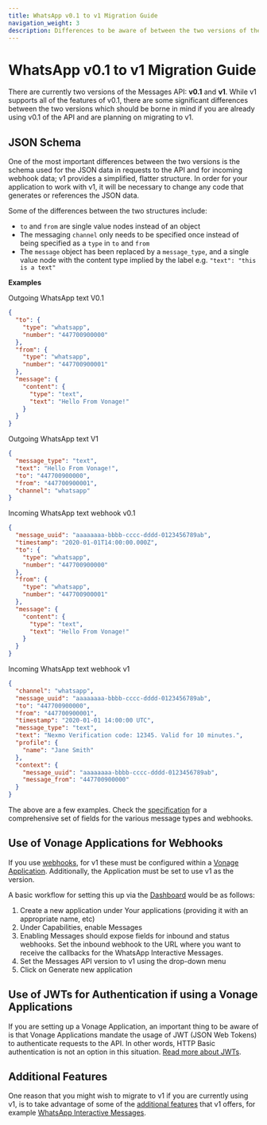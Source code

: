 ```yaml
---
title: WhatsApp v0.1 to v1 Migration Guide
navigation_weight: 3
description: Differences to be aware of between the two versions of the API if migrating to v1
---
```


# WhatsApp v0.1 to v1 Migration Guide

There are currently two versions of the Messages API: **v0.1** and **v1**. While v1 supports all of the features of v0.1, there are some significant differences between the two versions which should be borne in mind if you are already using v0.1 of the API and are planning on migrating to v1.

## JSON Schema

One of the most important differences between the two versions is the schema used for the JSON data in requests to the API and for incoming webhook data; v1 provides a simplified, flatter structure. In order for your application to work with v1, it will be necessary to change any code that generates or references the JSON data.

Some of the differences between the two structures include:

- `to` and `from` are single value nodes instead of an object
- The messaging `channel` only needs to be specified once instead of being specified as a `type` in `to` and `from`
- The `message` object has been replaced by a `message_type`, and a single value node with the content type implied by the label e.g. `"text": "this is a text"`

**Examples**

Outgoing WhatsApp text V0.1

```json
{
  "to": {
    "type": "whatsapp",
    "number": "447700900000"
  },
  "from": {
    "type": "whatsapp",
    "number": "447700900001"
  },
  "message": {
    "content": {
      "type": "text",
      "text": "Hello From Vonage!"
    }
  }
}
```

Outgoing WhatsApp text V1

```json
{
  "message_type": "text",
  "text": "Hello From Vonage!",
  "to": "447700900000",
  "from": "447700900001",
  "channel": "whatsapp"
}
```

Incoming WhatsApp text webhook v0.1

```json
{
  "message_uuid": "aaaaaaaa-bbbb-cccc-dddd-0123456789ab",
  "timestamp": "2020-01-01T14:00:00.000Z",
  "to": {
    "type": "whatsapp",
    "number": "447700900000"
  },
  "from": {
    "type": "whatsapp",
    "number": "447700900001"
  },
  "message": {
    "content": {
      "type": "text",
      "text": "Hello From Vonage!"
    }
  }
}
```

Incoming WhatsApp text webhook v1

```json
{
  "channel": "whatsapp",
  "message_uuid": "aaaaaaaa-bbbb-cccc-dddd-0123456789ab",
  "to": "447700900000",
  "from": "447700900001",
  "timestamp": "2020-01-01 14:00:00 UTC",
  "message_type": "text",
  "text": "Nexmo Verification code: 12345. Valid for 10 minutes.",
  "profile": {
    "name": "Jane Smith"
  },
  "context": {
    "message_uuid": "aaaaaaaa-bbbb-cccc-dddd-0123456789ab",
    "message_from": "447700900000"
  }
}
```

The above are a few examples. Check the [specification](/api/messages) for a comprehensive set of fields for the various message types and webhooks.

## Use of Vonage Applications for Webhooks

If you use [webhooks](/messages/code-snippets/configure-webhooks), for v1 these must be configured within a [Vonage Application](/application/overview). Additionally, the Application must be set to use v1 as the version.

A basic workflow for setting this up via the [Dashboard](https://dashboard.nexmo.com/) would be as follows:

1. Create a new application under Your applications (providing it with an appropriate name, etc)
2. Under Capabilities, enable Messages
3. Enabling Messages should expose fields for inbound and status webhooks. Set the inbound webhook to the URL where you want to receive the callbacks for the WhatsApp Interactive Messages.
4. Set the Messages API version to v1 using the drop-down menu
5. Click on Generate new application

## Use of JWTs for Authentication if using a Vonage Applications

If you are setting up a Vonage Application, an important thing to be aware of is that Vonage Applications mandate the usage of JWT (JSON Web Tokens) to authenticate requests to the API. In other words, HTTP Basic authentication is not an option in this situation. [Read more about JWTs](/concepts/guides/authentication#json-web-tokens-jwt).

## Additional Features

One reason that you might wish to migrate to v1 if you are currently using v1, is to take advantage of some of the [additional features](/messages/overview#additional-v1-features) that v1 offers, for example [WhatsApp Interactive Messages](/messages/concepts/whatsapp-interactive-messages).
